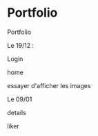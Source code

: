 # Portfolio

Portfolio

Le 19/12 :

Login

home

essayer d'afficher les images

Le 09/01

details

liker
